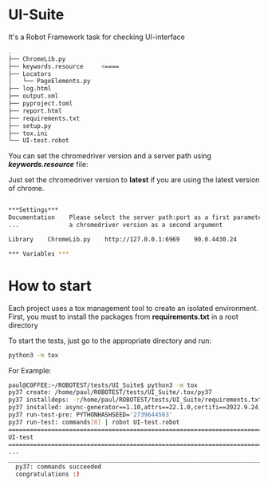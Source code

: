 # UI-Suite
It's a Robot Framework task for checking UI-interface

```bash
.
├── ChromeLib.py
├── keywords.resource     <====
├── Locators
│   └── PageElements.py
├── log.html
├── output.xml
├── pyproject.toml
├── report.html
├── requirements.txt
├── setup.py
├── tox.ini
└── UI-test.robot
```
You can set the chromedriver version and a server path using ***keywords.resource*** file:

Just set the chromedriver version to **latest** if you are using the latest version of chrome.

```bash

***Settings***
Documentation    Please select the server path:port as a first parameter and
...              a chromedriver version as a second argument

Library    ChromeLib.py    http://127.0.0.1:6969    90.0.4430.24

*** Variables ***
```


# How to start
Each project uses a tox management tool to create an isolated environment.
First, you must to install the packages from **requirements.txt** in a root directory

To start the tests, just go to the appropriate directory and run:
```bash
python3 -m tox
```

For Example:
```bash
paul@C0FFEE:~/ROBOTEST/tests/UI_Suite$ python3 -m tox
py37 create: /home/paul/ROBOTEST/tests/UI_Suite/.tox/py37
py37 installdeps: -r/home/paul/ROBOTEST/tests/UI_Suite/requirements.txt
py37 installed: async-generator==1.10,attrs==22.1.0,certifi==2022.9.24,charset-normalizer==2.1.1,distlib==0.3.6,exceptiongroup==1.0.0rc9,filelock==3.8.0,h11==0.14.0,idna==3.4,importlib-metadata==5.0.0,outcome==1.2.0,packaging==21.3,platformdirs==2.5.2,pluggy==1.0.0,py==1.11.0,pyparsing==3.0.9,PySocks==1.7.1,python-dotenv==0.21.0,requests==2.28.1,robotframework==5.0.1,selenium==4.5.0,six==1.16.0,sniffio==1.3.0,sortedcontainers==2.4.0,toml==0.10.2,tox==3.25.1,tqdm==4.64.1,trio==0.22.0,trio-websocket==0.9.2,typing_extensions==4.4.0,urllib3==1.26.12,virtualenv==20.16.5,webdriver-manager==3.8.3,wsproto==1.2.0,zipp==3.8.1
py37 run-test-pre: PYTHONHASHSEED='2739644563'
py37 run-test: commands[0] | robot UI-test.robot
==============================================================================
UI-test
==============================================================================
...
_________________________________________________________________________________ summary __________________________________________________________________________________
  py37: commands succeeded
  congratulations :)
```
